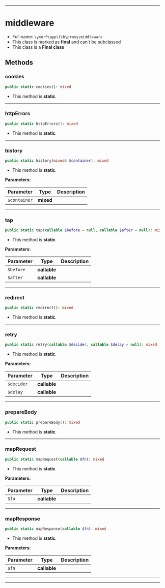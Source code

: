 ***

# middleware





* Full name: `\yxorP\app\lib\proxy\middleware`
* This class is marked as **final** and can't be subclassed
* This class is a **Final class**




## Methods


### cookies



```php
public static cookies(): mixed
```



* This method is **static**.







***

### httpErrors



```php
public static httpErrors(): mixed
```



* This method is **static**.







***

### history



```php
public static history(mixed& $container): mixed
```



* This method is **static**.




**Parameters:**

| Parameter | Type | Description |
|-----------|------|-------------|
| `$container` | **mixed** |  |




***

### tap



```php
public static tap(callable $before = null, callable $after = null): mixed
```



* This method is **static**.




**Parameters:**

| Parameter | Type | Description |
|-----------|------|-------------|
| `$before` | **callable** |  |
| `$after` | **callable** |  |




***

### redirect



```php
public static redirect(): mixed
```



* This method is **static**.







***

### retry



```php
public static retry(callable $decider, callable $delay = null): mixed
```



* This method is **static**.




**Parameters:**

| Parameter | Type | Description |
|-----------|------|-------------|
| `$decider` | **callable** |  |
| `$delay` | **callable** |  |




***

### prepareBody



```php
public static prepareBody(): mixed
```



* This method is **static**.







***

### mapRequest



```php
public static mapRequest(callable $fn): mixed
```



* This method is **static**.




**Parameters:**

| Parameter | Type | Description |
|-----------|------|-------------|
| `$fn` | **callable** |  |




***

### mapResponse



```php
public static mapResponse(callable $fn): mixed
```



* This method is **static**.




**Parameters:**

| Parameter | Type | Description |
|-----------|------|-------------|
| `$fn` | **callable** |  |




***


***


